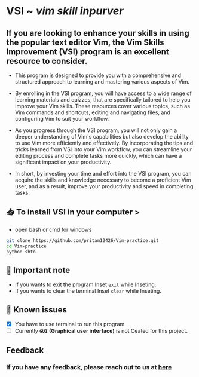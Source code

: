 # VSI ~ *vim skill inpurver*
## If you are looking to enhance your skills in using the popular text editor Vim, the Vim Skills Improvement (VSI) program is an excellent resource to consider. 

* This program is designed to provide you with a comprehensive and structured approach to learning and mastering various aspects of Vim.

* By enrolling in the VSI program, you will have access to a wide range of learning materials and quizzes, that are specifically tailored to help you improve your Vim skills. These resources cover various topics, such as Vim commands and shortcuts, editing and navigating files, and configuring Vim to suit your workflow.

* As you progress through the VSI program, you will not only gain a deeper understanding of Vim's capabilities but also develop the ability to use Vim more efficiently and effectively. By incorporating the tips and tricks learned from VSI into your Vim workflow, you can streamline your editing process and complete tasks more quickly, which can have a significant impact on your productivity.

* In short, by investing your time and effort into the VSI program, you can acquire the skills and knowledge necessary to become a proficient Vim user, and as a result, improve your productivity and speed in completing tasks.

## 📥 To install VSI in your computer >
* open bash or cmd for windows
```bash
git clone https://github.com/pritam12426/Vim-practice.git
cd Vim-practice
python shto
```
## :page_with_curl: **Important note**
* If you wants to exit the program Inset `exit` while Inseting.
* If you wants to clear the terminal Inset `clear` while Inseting.

## :traffic_light: **Known issues**
- [x] You have to use terminal to run this program.
- [ ] Currently **`GUI`** **(Graphical user interface)** is not Ceated for this project.

## Feedback
### If you have any feedback, please reach out to us at [here](https://github.com/pritam12426/Vim-practice/issues/new )

<!-- ![Screenshot from 2023-02-17 15-09-38](https://user-images.githubusercontent.com/84720825/219649185-75afc2d4-272a-417e-9c27-63283fa853eb.png) -->